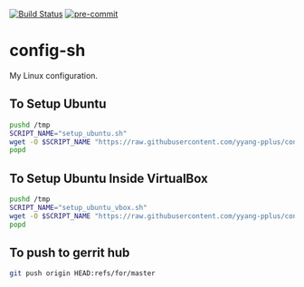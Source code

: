 [![Build Status](https://app.travis-ci.com/yyang-pplus/config-sh.svg?branch=master)](https://app.travis-ci.com/yyang-pplus/config-sh) [![pre-commit](https://img.shields.io/badge/pre--commit-enabled-brightgreen?logo=pre-commit&logoColor=white)](https://github.com/pre-commit/pre-commit)

# config-sh
My Linux configuration.

## To Setup Ubuntu
```bash
pushd /tmp
SCRIPT_NAME="setup_ubuntu.sh"
wget -O $SCRIPT_NAME "https://raw.githubusercontent.com/yyang-pplus/config-sh/master/$SCRIPT_NAME" && bash $SCRIPT_NAME
popd

```

## To Setup Ubuntu Inside VirtualBox
```bash
pushd /tmp
SCRIPT_NAME="setup_ubuntu_vbox.sh"
wget -O $SCRIPT_NAME "https://raw.githubusercontent.com/yyang-pplus/config-sh/master/$SCRIPT_NAME" && bash $SCRIPT_NAME
popd

```

## To push to gerrit hub
```bash
git push origin HEAD:refs/for/master
```
